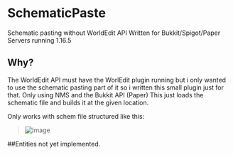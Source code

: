 # SchematicPaste
 Schematic pasting without WorldEdit API
 Written for Bukkit/Spigot/Paper Servers running 1.16.5
 
 ## Why?
 The WorldEdit API must have the WorlEdit plugin running but i only wanted to use the schematic pasting part of it so i written this small plugin just for that.
 Only using NMS and the Bukkit API (Paper)
 This just loads the schematic file and builds it at the given location.

Only works with schem file structured like this:
>![image](https://user-images.githubusercontent.com/68199765/138777776-e7e7a3b8-ba11-418b-9bd3-942399509f70.png)


##Entities not yet implemented.
